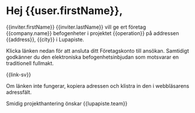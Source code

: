 # Hej {{user.firstName}},

{{inviter.firstName}} {{inviter.lastName}} vill ge ert f&ouml;retag {{company.name}} befogenheter i projektet {{operation}} p&aring; addressen {{address}}, {{city}} i Lupapiste.

Klicka l&auml;nken nedan f&ouml;r att ansluta ditt F&ouml;retagskonto till ans&ouml;kan. Samtidigt godk&auml;nner du den elektroniska befogenhetsinbjudan som motsvarar en traditionell fullmakt.

{{link-sv}}

Om l&auml;nken inte fungerar, kopiera adressen och klistra in den i webbl&auml;sarens adressf&auml;lt.          

Smidig projekthantering &ouml;nskar
{{lupapiste.team}}